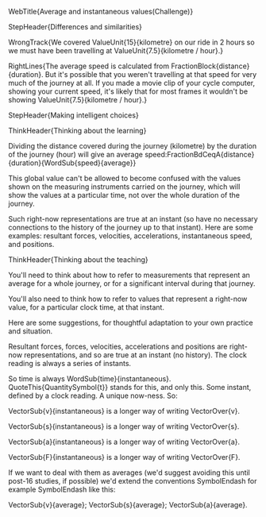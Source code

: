WebTitle{Average and instantaneous values(Challenge)}

StepHeader{Differences and similarities}

WrongTrack{We covered  ValueUnit{15}{kilometre} on our ride in 2 hours so we must have been travelling at  ValueUnit{7.5}{kilometre / hour}.}

RightLines{The average speed is calculated from FractionBlock{distance}{duration}. But it's possible that you weren't travelling at that speed for very much of the journey at all. If you made a movie clip of your cycle computer, showing your current speed, it's likely that for most frames it wouldn't be showing ValueUnit{7.5}{kilometre / hour}.}

StepHeader{Making intelligent choices}

ThinkHeader{Thinking about the learning}

Dividing the distance covered during the journey (kilometre) by the duration of the journey (hour) will give an average speed:FractionBdCeqA{distance}{duration}{WordSub{speed}{average}}

This global value can't be allowed to become confused with the values shown on the measuring instruments carried on the journey, which will show the values at a particular time, not over the whole duration of the journey.

Such right-now representations are true at an instant (so have no necessary connections to the history of the journey up to that instant). Here are some examples: resultant forces, velocities, accelerations, instantaneous speed, and positions.

ThinkHeader{Thinking about the teaching}

You'll need to think about how to refer to measurements that represent an average for a whole journey, or for a significant interval during that journey.

You'll also need to think how to refer to values that represent a right-now value, for a particular clock time, at that instant.

Here are some suggestions, for thoughtful adaptation to your own practice and situation.

Resultant forces, forces, velocities, accelerations and positions are right-now representations, and so are true at an instant (no history). The clock reading is always a series of instants.

So time is always WordSub{time}{instantaneous}. QuoteThis{QuantitySymbol{t}} stands for this, and only this. Some instant, defined by a clock reading. A unique now-ness. So:

VectorSub{v}{instantaneous} is a longer way of writing VectorOver{v}.

VectorSub{s}{instantaneous} is a longer way of writing VectorOver{s}.

VectorSub{a}{instantaneous} is a longer way of writing VectorOver{a}.

VectorSub{F}{instantaneous} is a longer way of writing VectorOver{F}.

If we want to deal with them as averages (we'd suggest avoiding this until post-16 studies, if possible) we'd extend the conventions SymbolEndash for example SymbolEndash like this:

VectorSub{v}{average}; VectorSub{s}{average}; VectorSub{a}{average}.

